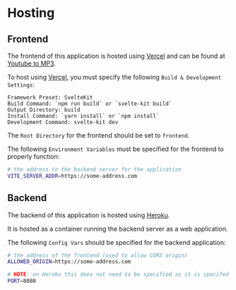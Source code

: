 # Hosting

## Frontend
The frontend of this application is hosted using [Vercel](https://vercel.com/) and can be found at [Youtube to MP3](https://ytmp3.vercel.app/).

To host using [Vercel](https://vercel.com/), you must specify the following `Build & Development Settings`:

```
Framework Preset: SvelteKit
Build Command: `npm run build` or `svelte-kit build`
Output Directory: build
Install Command: `yarn install` or `npm install`
Development Command: svelte-kit dev
```

The `Root Directory` for the frontend should be set to `frontend`.

The following `Environment Variables` must be specified for the frontend to properly function:

```bash
# the address to the backend server for the application
VITE_SERVER_ADDR=https://some-address.com
```

## Backend
The backend of this application is hosted using [Heroku](https://www.heroku.com/).

It is hosted as a container running the backend server as a web application.

The following `Config Vars` should be specified for the backend application:

```bash
# the address of the frontend (used to allow CORS origin)
ALLOWED_ORIGIN=https://some-address.com

# NOTE: on Heroku this does not need to be specified as it is specifed by Heroku itself
PORT=8080
```
